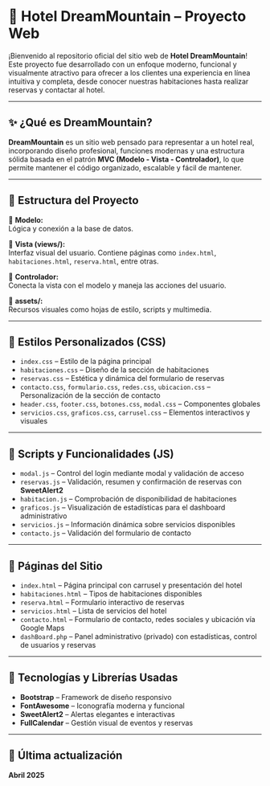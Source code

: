 # 🏨 Hotel DreamMountain – Proyecto Web

¡Bienvenido al repositorio oficial del sitio web de **Hotel DreamMountain**!  
Este proyecto fue desarrollado con un enfoque moderno, funcional y visualmente atractivo para ofrecer a los clientes una experiencia en línea intuitiva y completa, desde conocer nuestras habitaciones hasta realizar reservas y contactar al hotel.

---

## ✨ ¿Qué es DreamMountain?

**DreamMountain** es un sitio web pensado para representar a un hotel real, incorporando diseño profesional, funciones modernas y una estructura sólida basada en el patrón **MVC (Modelo - Vista - Controlador)**, lo que permite mantener el código organizado, escalable y fácil de mantener.

---

## 📂 Estructura del Proyecto

🧠 **Modelo:**  
Lógica y conexión a la base de datos.

🎨 **Vista (views/):**  
Interfaz visual del usuario. Contiene páginas como `index.html`, `habitaciones.html`, `reserva.html`, entre otras.

🧭 **Controlador:**  
Conecta la vista con el modelo y maneja las acciones del usuario.

📁 **assets/:**  
Recursos visuales como hojas de estilo, scripts y multimedia.

---

## 🎨 Estilos Personalizados (CSS)

- `index.css` – Estilo de la página principal  
- `habitaciones.css` – Diseño de la sección de habitaciones  
- `reservas.css` – Estética y dinámica del formulario de reservas  
- `contacto.css`, `formulario.css`, `redes.css`, `ubicacion.css` – Personalización de la sección de contacto  
- `header.css`, `footer.css`, `botones.css`, `modal.css` – Componentes globales  
- `servicios.css`, `graficos.css`, `carrusel.css` – Elementos interactivos y visuales

---

## 🧠 Scripts y Funcionalidades (JS)

- `modal.js` – Control del login mediante modal y validación de acceso  
- `reservas.js` – Validación, resumen y confirmación de reservas con **SweetAlert2**  
- `habitacion.js` – Comprobación de disponibilidad de habitaciones  
- `graficos.js` – Visualización de estadísticas para el dashboard administrativo  
- `servicios.js` – Información dinámica sobre servicios disponibles  
- `contacto.js` – Validación del formulario de contacto

---

## 📄 Páginas del Sitio

- `index.html` – Página principal con carrusel y presentación del hotel  
- `habitaciones.html` – Tipos de habitaciones disponibles  
- `reserva.html` – Formulario interactivo de reservas  
- `servicios.html` – Lista de servicios del hotel  
- `contacto.html` – Formulario de contacto, redes sociales y ubicación vía Google Maps  
- `dashBoard.php` – Panel administrativo (privado) con estadísticas, control de usuarios y reservas

---

## 🚀 Tecnologías y Librerías Usadas

- **Bootstrap** – Framework de diseño responsivo  
- **FontAwesome** – Iconografía moderna y funcional  
- **SweetAlert2** – Alertas elegantes e interactivas  
- **FullCalendar** – Gestión visual de eventos y reservas

---

## 📅 Última actualización

**Abril 2025**
